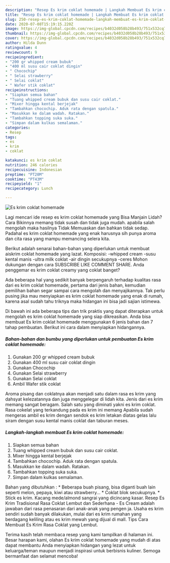 ```yaml
---
description: "Resep Es krim coklat homemade | Langkah Membuat Es krim coklat homemade Yang Sempurna"
title: "Resep Es krim coklat homemade | Langkah Membuat Es krim coklat homemade Yang Sempurna"
slug: 250-resep-es-krim-coklat-homemade-langkah-membuat-es-krim-coklat-homemade-yang-sempurna
date: 2020-07-08T15:19:15.220Z
image: https://img-global.cpcdn.com/recipes/b4032d058b28b493/751x532cq70/es-krim-coklat-homemade-foto-resep-utama.jpg
thumbnail: https://img-global.cpcdn.com/recipes/b4032d058b28b493/751x532cq70/es-krim-coklat-homemade-foto-resep-utama.jpg
cover: https://img-global.cpcdn.com/recipes/b4032d058b28b493/751x532cq70/es-krim-coklat-homemade-foto-resep-utama.jpg
author: Hilda Dunn
ratingvalue: 4
reviewcount: 9
recipeingredient:
- "200 gr whipped cream bubuk"
- "400 ml susu cair coklat dingin"
- " Chocochip"
- " Selai strawberry"
- " Selai coklat"
- " Wafer stik coklat"
recipeinstructions:
- "Siapkan semua bahan"
- "Tuang whipped cream bubuk dan susu cair coklat."
- "Mixer hingga kental berjejak"
- "Tambahkan chocochip. Aduk rata dengan spatula."
- "Masukkan ke dalam wadah. Ratakan."
- "Tambahkan topping suka suka."
- "Simpan dalam kulkas semalaman."
categories:
- Resep
tags:
- es
- krim
- coklat

katakunci: es krim coklat 
nutrition: 246 calories
recipecuisine: Indonesian
preptime: "PT20M"
cooktime: "PT43M"
recipeyield: "1"
recipecategory: Lunch

---
```



![Es krim coklat homemade](https://img-global.cpcdn.com/recipes/b4032d058b28b493/751x532cq70/es-krim-coklat-homemade-foto-resep-utama.jpg)

Lagi mencari ide resep es krim coklat homemade yang Bisa Manjain Lidah? Cara Bikinnya memang tidak susah dan tidak juga mudah. apabila salah mengolah maka hasilnya Tidak Memuaskan dan bahkan tidak sedap. Padahal es krim coklat homemade yang enak harusnya sih punya aroma dan cita rasa yang mampu memancing selera kita.

Berikut adalah senarai bahan-bahan yang diperlukan untuk membuat aiskrim coklat homemade yang lazat. Komposisi: -whipped cream -susu kental manis -ultra milk coklat -air dingin secukupnya -ceres Mohon dukungan dengan cara SUBSCRIBE LIKE COMMENT SHARE. Anda penggemar es krim coklat creamy yang coklat banget?

Ada beberapa hal yang sedikit banyak berpengaruh terhadap kualitas rasa dari es krim coklat homemade, pertama dari jenis bahan, kemudian pemilihan bahan segar sampai cara mengolah dan menyajikannya. Tak perlu pusing jika mau menyiapkan es krim coklat homemade yang enak di rumah, karena asal sudah tahu triknya maka hidangan ini bisa jadi sajian istimewa.


Di bawah ini ada beberapa tips dan trik praktis yang dapat diterapkan untuk mengolah es krim coklat homemade yang siap dikreasikan. Anda bisa membuat Es krim coklat homemade menggunakan 6 jenis bahan dan 7 tahap pembuatan. Berikut ini cara dalam menyiapkan hidangannya.

<!--inarticleads1-->

##### Bahan-bahan dan bumbu yang diperlukan untuk pembuatan Es krim coklat homemade:

1. Gunakan 200 gr whipped cream bubuk
1. Gunakan 400 ml susu cair coklat dingin
1. Gunakan  Chocochip
1. Gunakan  Selai strawberry
1. Gunakan  Selai coklat
1. Ambil  Wafer stik coklat


Aroma pisang dan coklatnya akan menjadi satu dalam rasa es krim yang dahsyat kelezatannya dan juga menggelegar di lidah kita. Jenis dari es krim memang sangat beragam. Salah satu yang diminati yakni es krim coklat. Rasa cokelat yang terkandung pada es krim ini memang Apabila sudah mengeras ambil es krim dengan sendok es krim letakan diatas gelas lalu siram dengan susu kental manis coklat dan taburan meses. 

<!--inarticleads2-->

##### Langkah-langkah membuat Es krim coklat homemade:

1. Siapkan semua bahan
1. Tuang whipped cream bubuk dan susu cair coklat.
1. Mixer hingga kental berjejak
1. Tambahkan chocochip. Aduk rata dengan spatula.
1. Masukkan ke dalam wadah. Ratakan.
1. Tambahkan topping suka suka.
1. Simpan dalam kulkas semalaman.


Bahan yang dibutuhkan : * Beberapa buah pisang, bisa diganti buah lain seperti melon, pepaya, kiwi atau strawberry… * Coklat blok secukupnya. * Stick es krim. Kacang mede/almond sangrai yang dicincang kasar. Resep Es Krim Tradisional Rasa Coklat Lembut dan Sederhana - Es Cream adalah jawaban dari rasa penasaran dari anak-anak yang pengen ja. Usaha es krim sendiri sudah banyak dilakukan, mulai dari es krim rumahan yang berdagang keliling atau es krim mewah yang dijual di mall. Tips Cara Membuat Es Krim Rasa Coklat yang Lembut. 

Terima kasih telah membaca resep yang kami tampilkan di halaman ini. Besar harapan kami, olahan Es krim coklat homemade yang mudah di atas dapat membantu Anda menyiapkan hidangan yang lezat untuk keluarga/teman maupun menjadi inspirasi untuk berbisnis kuliner. Semoga bermanfaat dan selamat mencoba!
